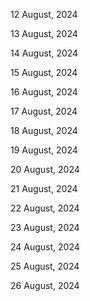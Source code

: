 12 August, 2024

13 August, 2024

14 August, 2024

15 August, 2024

16 August, 2024

17 August, 2024

18 August, 2024

19 August, 2024

20 August, 2024

21 August, 2024

22 August, 2024

23 August, 2024

24 August, 2024

25 August, 2024

26 August, 2024